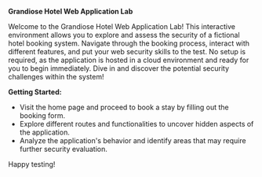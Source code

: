 **Grandiose Hotel Web Application Lab**

Welcome to the Grandiose Hotel Web Application Lab! This interactive environment allows you to explore and assess the security of a fictional hotel booking system. Navigate through the booking process, interact with different features, and put your web security skills to the test. No setup is required, as the application is hosted in a cloud environment and ready for you to begin immediately. Dive in and discover the potential security challenges within the system!

**Getting Started:**
- Visit the home page and proceed to book a stay by filling out the booking form.
- Explore different routes and functionalities to uncover hidden aspects of the application.
- Analyze the application's behavior and identify areas that may require further security evaluation.

Happy testing!